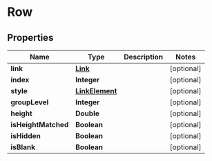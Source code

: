 
# Row

## Properties
Name | Type | Description | Notes
------------ | ------------- | ------------- | -------------
**link** | [**Link**](Link.md) |  |  [optional]
**index** | **Integer** |  |  [optional]
**style** | [**LinkElement**](LinkElement.md) |  |  [optional]
**groupLevel** | **Integer** |  |  [optional]
**height** | **Double** |  |  [optional]
**isHeightMatched** | **Boolean** |  |  [optional]
**isHidden** | **Boolean** |  |  [optional]
**isBlank** | **Boolean** |  |  [optional]



